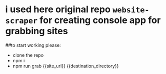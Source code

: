 # i used here original repo ```website-scraper``` for creating console app for grabbing sites

##to start working please:
 - clone the repo
 - npm i
 - npm run grab {{site_url}} {{destination_directory}}
